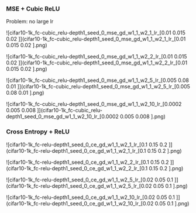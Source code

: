 ### MSE + Cubic ReLU

Problem: no large lr

![cifar10-1k_fc-cubic_relu-depth1_seed_0_mse_gd_w1_1_w2_1_lr_[0.01  0.015 0.02 ]](cifar10-1k_fc-cubic_relu-depth1_seed_0_mse_gd_w1_1_w2_1_lr_[0.01  0.015 0.02 ].png)

![cifar10-1k_fc-cubic_relu-depth1_seed_0_mse_gd_w1_1_w2_2_lr_[0.01  0.015 0.02 ]](cifar10-1k_fc-cubic_relu-depth1_seed_0_mse_gd_w1_1_w2_2_lr_[0.01  0.015 0.02 ].png)

![cifar10-1k_fc-cubic_relu-depth1_seed_0_mse_gd_w1_1_w2_5_lr_[0.005 0.08  0.01 ]](cifar10-1k_fc-cubic_relu-depth1_seed_0_mse_gd_w1_1_w2_5_lr_[0.005 0.08  0.01 ].png)

![cifar10-1k_fc-cubic_relu-depth1_seed_0_mse_gd_w1_1_w2_10_lr_[0.0002 0.005  0.008 ]](cifar10-1k_fc-cubic_relu-depth1_seed_0_mse_gd_w1_1_w2_10_lr_[0.0002 0.005  0.008 ].png)

### Cross Entropy + ReLU

![cifar10-1k_fc-relu-depth1_seed_0_ce_gd_w1_1_w2_1_lr_[0.1  0.15 0.2 ]](cifar10-1k_fc-relu-depth1_seed_0_ce_gd_w1_1_w2_1_lr_[0.1  0.15 0.2 ].png)

![cifar10-1k_fc-relu-depth1_seed_0_ce_gd_w1_1_w2_2_lr_[0.1  0.15 0.2 ]](cifar10-1k_fc-relu-depth1_seed_0_ce_gd_w1_1_w2_2_lr_[0.1  0.15 0.2 ].png)

![cifar10-1k_fc-relu-depth1_seed_0_ce_gd_w1_1_w2_5_lr_[0.02 0.05 0.1 ]](cifar10-1k_fc-relu-depth1_seed_0_ce_gd_w1_1_w2_5_lr_[0.02 0.05 0.1 ].png)

![cifar10-1k_fc-relu-depth1_seed_0_ce_gd_w1_1_w2_10_lr_[0.02 0.05 0.1 ]](cifar10-1k_fc-relu-depth1_seed_0_ce_gd_w1_1_w2_10_lr_[0.02 0.05 0.1 ].png)
